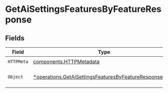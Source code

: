 # GetAiSettingsFeaturesByFeatureResponse


## Fields

| Field                                                                                                                           | Type                                                                                                                            | Required                                                                                                                        | Description                                                                                                                     |
| ------------------------------------------------------------------------------------------------------------------------------- | ------------------------------------------------------------------------------------------------------------------------------- | ------------------------------------------------------------------------------------------------------------------------------- | ------------------------------------------------------------------------------------------------------------------------------- |
| `HTTPMeta`                                                                                                                      | [components.HTTPMetadata](../../models/components/httpmetadata.md)                                                              | :heavy_check_mark:                                                                                                              | N/A                                                                                                                             |
| `Object`                                                                                                                        | [*operations.GetAiSettingsFeaturesByFeatureResponseBody](../../models/operations/getaisettingsfeaturesbyfeatureresponsebody.md) | :heavy_minus_sign:                                                                                                              | a list of Response objects                                                                                                      |